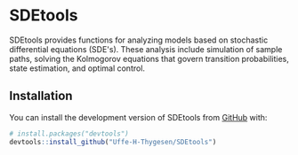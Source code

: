 
# SDEtools

<!-- badges: start -->
<!-- badges: end -->

SDEtools provides functions for analyzing models based on stochastic differential equations (SDE's). These analysis include simulation of sample paths, solving the Kolmogorov equations that govern transition probabilities, state estimation, and optimal control.

## Installation

You can install the development version of SDEtools from [GitHub](https://github.com/) with:

``` r
# install.packages("devtools")
devtools::install_github("Uffe-H-Thygesen/SDEtools")
```


